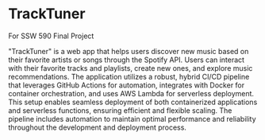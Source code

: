 # TrackTuner
For SSW 590 Final Project

"TrackTuner" is a web app that helps users discover new music based on their favorite artists or songs through the Spotify API. Users can interact with their favorite tracks and playlists, create new ones, and explore music recommendations. The application utilizes a robust, hybrid CI/CD pipeline that leverages GitHub Actions for automation, integrates with Docker for container orchestration, and uses AWS Lambda for serverless deployment. This setup enables seamless deployment of both containerized applications and serverless functions, ensuring efficient and flexible scaling. The pipeline includes automation to maintain optimal performance and reliability throughout the development and deployment process.
